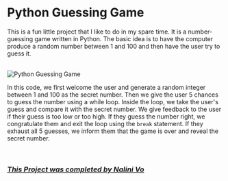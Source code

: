 # Python Guessing Game

This is a fun little project that I like to do in my spare time. It is a number-guessing game written in Python. The basic idea is to have the computer produce a random number between 1 and 100 and then have the user try to guess it.

<br>

<img src="https://assets.codepen.io/10602517/Capture.PNG" alt="Python Guessing Game" title="Python Guessing Game">

<br>

In this code, we first welcome the user and generate a random integer between 1 and 100 as the secret number. Then we give the user 5 chances to guess the number using a while loop. Inside the loop, we take the user's guess and compare it with the secret number. We give feedback to the user if their guess is too low or too high. If they guess the number right, we congratulate them and exit the loop using the `break` statement. If they exhaust all 5 guesses, we inform them that the game is over and reveal the secret number.

<br>
  
### ***[This Project was completed by Nalini Vo](https://github.com/Nalini1998)***
